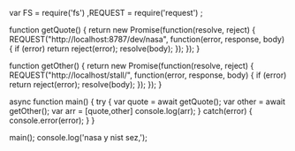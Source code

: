 var FS = require('fs')
,REQUEST = require('request')
;


function getQuote() {
	return new Promise(function(resolve, reject) {
		REQUEST("http://localhost:8787/dev/nasa", function(error, response, body) {
			if (error) return reject(error);
			resolve(body);
		});
	});
}

function getOther() {
	return new Promise(function(resolve, reject) {
		REQUEST("http://localhost/stall/", function(error, response, body) {
			if (error) return reject(error);
			resolve(body);
		});
	});
}

async function main() {
	try {
		var quote = await getQuote();
		var other = await getOther();
		var arr = [quote,other]
		console.log(arr);
	} catch(error) {
		console.error(error);
	}
}

main();
console.log('nasa y nist sez,');